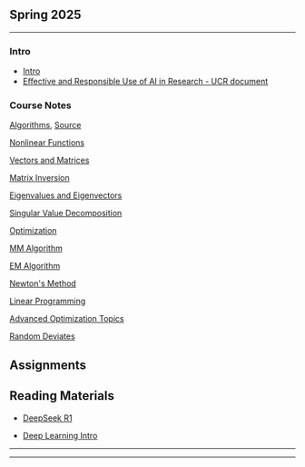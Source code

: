 ## Spring 2025

---

### Intro

- [Intro](Notes/0.Intro.html)
- [Eﬀective and Responsible Use of AI in Research - UCR document](/papers/Eﬀective_and_Responsible_Use_of_AI_in_Research.docx)

### Course Notes

[Algorithms](/Notes/Algorithms.html), [Source](/Notes/1.\_Algorithms.ipynb)
<!-- <img src="images/dummy_thumbnail.jpg?raw=true"/> -->

[Nonlinear Functions](/Notes/NonlinearFunctions.html)

[Vectors and Matrices](/Notes/VectorsMatrices.html)

[Matrix Inversion](/Notes/MatrixInversion.html)

[Eigenvalues and Eigenvectors](/Notes/Eigen.html)

[Singular Value Decomposition](/Notes/SVD.html)

[Optimization](/Notes/Opt.html)

[MM Algorithm](/Notes/MM.html)

[EM Algorithm](/Notes/EM.html)

[Newton's Method](/Notes/Newton.html)

[Linear Programming](/Notes/LP.html)

[Advanced Optimization Topics](/Notes/Opt_top.html)

[Random Deviates](/Notes/random.html)


## Assignments

## Reading Materials

- [DeepSeek R1](https://arxiv.org/abs/2501.12948)

- [Deep Learning Intro](/papers/Deep_learning_Intro.pdf)


---




---
<!-- <p style="font-size:11px">Page template forked from <a href="https://github.com/evanca/quick-portfolio">evanca</a></p> -->
<!-- Remove above link if you don't want to attibute -->
